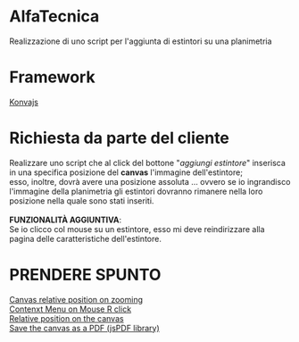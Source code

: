 # AlfaTecnica
Realizzazione di uno script per l'aggiunta di estintori su una planimetria

# Framework
[Konvajs](https://konvajs.org/)

# Richiesta da parte del cliente
Realizzare uno script che al click del bottone "_aggiungi estintore_" inserisca in una specifica posizione del **canvas** l'immagine dell'estintore;<br>
esso, inoltre, dovrà avere una posizione assoluta ... ovvero se io ingrandisco l'immagine della planimetria gli estintori dovranno rimanere nella loro posizione nella quale sono stati inseriti.<br><br>
**FUNZIONALITÀ AGGIUNTIVA**: <br>
Se io clicco col mouse su un estintore, esso mi deve reindirizzare alla pagina delle caratteristiche dell'estintore.

# PRENDERE SPUNTO
[Canvas relative position on zooming](https://konvajs.org/docs/sandbox/Zooming_Relative_To_Pointer.html)<br>
[Contenxt Menu on Mouse R click](https://konvajs.org/docs/sandbox/Canvas_Context_Menu.html)<br>
[Relative position on the canvas](https://konvajs.org/docs/sandbox/Relative_Pointer_Position.html)<br>
[Save the canvas as a PDF (jsPDF library)](https://konvajs.org/docs/sandbox/Canvas_to_PDF.html#Do-you-want-to-save-Konva-stage-into-a-PDF-file)
